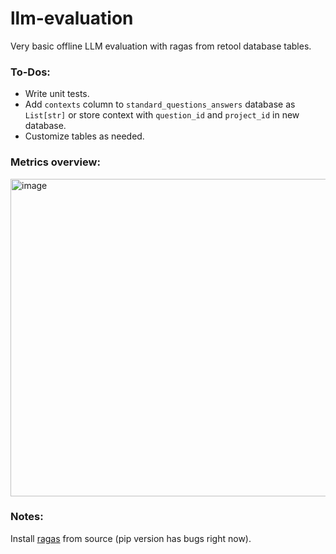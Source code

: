 # llm-evaluation
Very basic offline LLM evaluation with ragas from retool database tables.

### To-Dos:
- Write unit tests.
- Add `contexts` column to `standard_questions_answers` database as `List[str]` or store context with `question_id` and `project_id` in new database.
- Customize tables as needed.


### Metrics overview:
<img width="508" alt="image" src="https://github.com/AugustDS/llm-evaluation/assets/48689460/54b9b806-9339-4c4f-a8a7-6a61567af211">

### Notes:
Install [ragas](https://github.com/explodinggradients/ragas) from source (pip version has bugs right now).

